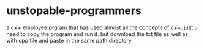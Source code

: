 # unstopable-programmers
a c++ employee prgram that has used almost all the concepts of c++.
just u need to copy the program and run it.
but download the txt file as well as with cpp file and paste in the same path directory

